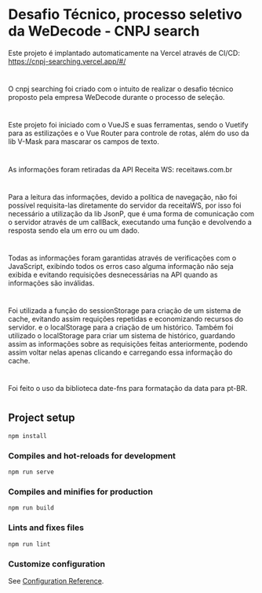 # Desafio Técnico, processo seletivo da WeDecode - CNPJ search 
Este projeto é implantado automaticamente na Vercel através de CI/CD: https://cnpj-searching.vercel.app/#/

#
O cnpj searching foi criado com o intuito de realizar o desafio técnico proposto pela empresa WeDecode durante o processo de seleção.
# 
Este projeto foi iniciado com o VueJS e suas ferramentas, sendo o Vuetify para as estilizações e o Vue Router para controle de rotas, além do uso da lib V-Mask para mascarar os campos de texto.
# 
As informações foram retiradas da API Receita WS: receitaws.com.br
#
Para a leitura das informações, devido a política de navegação, não foi possível requisita-las diretamente do servidor da receitaWS, por isso foi necessário a utilização da lib JsonP, que é uma forma de comunicação com o servidor através de um callBack, executando uma função e devolvendo a resposta sendo ela um erro ou um dado.
#
Todas as informações foram garantidas através de verificações com o JavaScript, exibindo todos os erros caso alguma informação não seja exibida e evitando requisições desnecessárias na API quando as informações são inválidas.
#
Foi utilizada a função do sessionStorage para criação de um sistema de cache, evitando assim requições repetidas e economizando recursos do servidor. e o localStorage para a criação de um histórico.
Também foi utilizado o localStorage para criar um sistema de histórico, guardando assim as informações sobre as requisições feitas anteriormente, podendo assim voltar nelas apenas clicando e carregando essa informação do cache.
#
Foi feito o uso da biblioteca date-fns para formatação da data para pt-BR.

#

## Project setup
```
npm install
```

### Compiles and hot-reloads for development
```
npm run serve
```

### Compiles and minifies for production
```
npm run build
```

### Lints and fixes files
```
npm run lint
```

### Customize configuration
See [Configuration Reference](https://cli.vuejs.org/config/).

